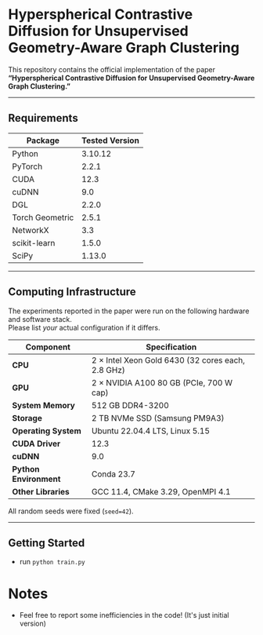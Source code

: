 # Hyperspherical Contrastive Diffusion for Unsupervised Geometry-Aware Graph Clustering
This repository contains the official implementation of the paper<br>
**“Hyperspherical Contrastive Diffusion for Unsupervised Geometry-Aware Graph Clustering.”**

---

## Requirements <a name="requirements"></a>

| Package            | Tested Version |
|--------------------|---------------|
| Python             | 3.10.12 |
| PyTorch            | 2.2.1 |
| CUDA               | 12.3 |
| cuDNN              | 9.0 |
| DGL                | 2.2.0 |
| Torch Geometric    | 2.5.1 |
| NetworkX           | 3.3 |
| scikit-learn       | 1.5.0 |
| SciPy              | 1.13.0 |


---

## Computing Infrastructure <a name="infrastructure"></a>

The experiments reported in the paper were run on the following hardware and software stack.  
Please list *your* actual configuration if it differs.

| Component | Specification |
|-----------|---------------|
| **CPU**   | 2 × Intel Xeon Gold 6430 (32 cores each, 2.8 GHz) |
| **GPU**   | 2 × NVIDIA A100 80 GB (PCIe, 700 W cap) |
| **System Memory** | 512 GB DDR4-3200 |
| **Storage** | 2 TB NVMe SSD (Samsung PM9A3) |
| **Operating System** | Ubuntu 22.04.4 LTS, Linux 5.15 |
| **CUDA Driver** | 12.3 |
| **cuDNN** | 9.0 |
| **Python Environment** | Conda 23.7 |
| **Other Libraries** | GCC 11.4, CMake 3.29, OpenMPI 4.1 |

All random seeds were fixed (`seed=42`).  

---

## Getting Started <a name="getting-started"></a>

* run `python train.py`

# Notes

* Feel free to report some inefficiencies in the code! (It's just initial version)

